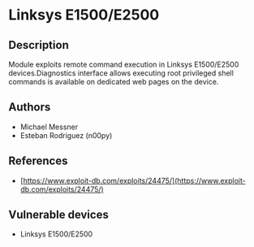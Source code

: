 # Linksys E1500/E2500

## Description
Module exploits remote command execution in Linksys E1500/E2500 devices.Diagnostics interface allows executing root privileged shell commands is available on dedicated web pages on the device.

## Authors
* Michael Messner
* Esteban Rodriguez (n00py)

## References
* [https://www.exploit-db.com/exploits/24475/](https://www.exploit-db.com/exploits/24475/)

## Vulnerable devices
* Linksys E1500/E2500
